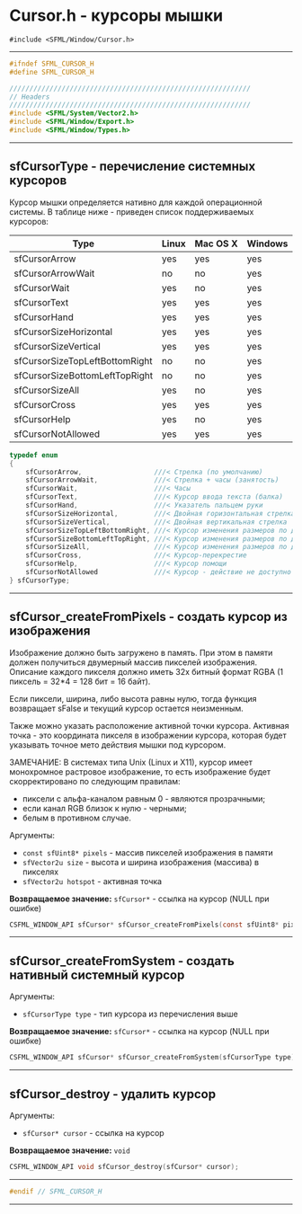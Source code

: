 # Cursor.h - курсоры мышки

```#include <SFML/Window/Cursor.h>```
<hr/>

```c
#ifndef SFML_CURSOR_H
#define SFML_CURSOR_H

////////////////////////////////////////////////////////////
// Headers
////////////////////////////////////////////////////////////
#include <SFML/System/Vector2.h>
#include <SFML/Window/Export.h>
#include <SFML/Window/Types.h>
```
<hr/>

## sfCursorType - перечисление системных курсоров

Курсор мышки определяется нативно для каждой операционной системы. 
В таблице ниже - приведен список поддерживаемых курсоров:

|  Type                           | Linux | Mac OS X | Windows  |
|---------------------------------|-------|----------|----------|
|  sfCursorArrow                  |  yes  |    yes   |   yes    |
|  sfCursorArrowWait              |  no   |    no    |   yes    |
|  sfCursorWait                   |  yes  |    no    |   yes    |
|  sfCursorText                   |  yes  |    yes   |   yes    |
|  sfCursorHand                   |  yes  |    yes   |   yes    |
|  sfCursorSizeHorizontal         |  yes  |    yes   |   yes    |
|  sfCursorSizeVertical           |  yes  |    yes   |   yes    |
|  sfCursorSizeTopLeftBottomRight |  no   |    no    |   yes    |
|  sfCursorSizeBottomLeftTopRight |  no   |    no    |   yes    |
|  sfCursorSizeAll                |  yes  |    no    |   yes    |
|  sfCursorCross                  |  yes  |    yes   |   yes    |
|  sfCursorHelp                   |  yes  |    no    |   yes    |
|  sfCursorNotAllowed             |  yes  |    yes   |   yes    |


```c
typedef enum
{
    sfCursorArrow,                  ///< Стрелка (по умолчанию)
    sfCursorArrowWait,              ///< Стрелка + часы (занятость)
    sfCursorWait,                   ///< Часы
    sfCursorText,                   ///< Курсор ввода текста (балка)
    sfCursorHand,                   ///< Указатель пальцем руки
    sfCursorSizeHorizontal,         ///< Двойная горизонтальная стрелка
    sfCursorSizeVertical,           ///< Двойная вертикальная стрелка
    sfCursorSizeTopLeftBottomRight, ///< Курсор изменения размеров по диагонали (верх-лево <-> низ-право)
    sfCursorSizeBottomLeftTopRight, ///< Курсор изменения размеров по диагонали (верх-право <-> низ-лево)
    sfCursorSizeAll,                ///< Курсор изменения размеров по диагонали (все направления)
    sfCursorCross,                  ///< Курсор-перекрестие
    sfCursorHelp,                   ///< Курсор помощи
    sfCursorNotAllowed              ///< Курсор - действие не доступно
} sfCursorType;
```
<hr/>

## sfCursor_createFromPixels - создать курсор из изображения

Изображение должно быть загружено в память. 
При этом в памяти должен получиться двумерный массив пикселей изображения.
Описание каждого пикселя должно иметь 32х битный формат RGBA (1 пиксель = 32*4 = 128 бит = 16 байт).

Если пиксели, ширина, либо высота равны нулю, тогда функция возвращает sFalse и текущий курсор остается неизменным.

Также можно указать расположение активной точки курсора. 
Активная точка - это координата пикселя в изображении курсора, которая будет указывать точное мето действия мышки под курсором.

ЗАМЕЧАНИЕ: В системах типа Unix (Linux и X11), курсор имеет монохромное растровое изображение, то есть изображение будет скорректировано по следующим правилам:
- пиксели с альфа-каналом равным 0 - являются прозрачными;
- если канал RGB близок к нулю - черными;
- белым в противном случае.

Аргументы:

- ``const sfUint8* pixels`` - массив пикселей изображения в памяти
- ``sfVector2u size`` - высота и ширина изображения (массива) в пикселях
- ``sfVector2u hotspot`` - активная точка

**Возвращаемое значение:** ``sfCursor*`` - ссылка на курсор (NULL при ошибке)


```c
CSFML_WINDOW_API sfCursor* sfCursor_createFromPixels(const sfUint8* pixels, sfVector2u size, sfVector2u hotspot);
```
<hr/>

## sfCursor_createFromSystem - создать нативный системный курсор

Аргументы:

- ``sfCursorType type`` - тип курсора из перечисления выше

**Возвращаемое значение:** ``sfCursor*`` - ссылка на курсор (NULL при ошибке)


```c
CSFML_WINDOW_API sfCursor* sfCursor_createFromSystem(sfCursorType type);
```
<hr/>

## sfCursor_destroy - удалить курсор

Аргументы:

- ``sfCursor* cursor`` - ссылка на курсор

**Возвращаемое значение:** ``void``

```c
CSFML_WINDOW_API void sfCursor_destroy(sfCursor* cursor);
```
<hr/>

```c
#endif // SFML_CURSOR_H
```
<hr/>





